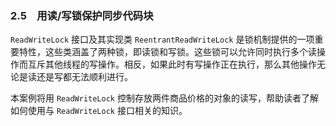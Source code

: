 ### 2.5　用读/写锁保护同步代码块

`ReadWriteLock` 接口及其实现类 `ReentrantReadWriteLock` 是锁机制提供的一项重要特性，这些类涵盖了两种锁，即读锁和写锁。这些锁可以允许同时执行多个读操作而互斥其他线程的写操作。相反，如果此时有写操作正在执行，那么其他操作无论是读还是写都无法顺利进行。

本案例将用 `ReadWriteLock` 控制存放两件商品价格的对象的读写，帮助读者了解如何使用与 `ReadWriteLock` 接口相关的知识。

